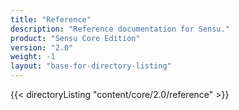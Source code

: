 ```yaml
---
title: "Reference"
description: "Reference documentation for Sensu."
product: "Sensu Core Edition"
version: "2.0"
weight: -1
layout: "base-for-directory-listing"
---
```


{{< directoryListing "content/core/2.0/reference" >}}

